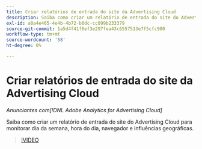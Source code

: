 ```yaml
---
title: Criar relatórios de entrada do site da Advertising Cloud
description: Saiba como criar um relatório de entrada do site do Advertising Cloud para monitorar dia da semana, hora do dia, navegador e influências geográficas.
exl-id: a0a4e465-4e4b-4b72-b6dc-cc899b233379
source-git-commit: 1a5d4f41f6ef3e297fea43c6557513e7f5cfc900
workflow-type: tm+mt
source-wordcount: '58'
ht-degree: 0%

---
```


# Criar relatórios de entrada do site da Advertising Cloud

*Anunciantes com[!DNL Adobe Analytics for Advertising Cloud]*

Saiba como criar um relatório de entrada do site do Advertising Cloud para monitorar dia da semana, hora do dia, navegador e influências geográficas.

>[!VIDEO](https://video.tv.adobe.com/v/33921)
